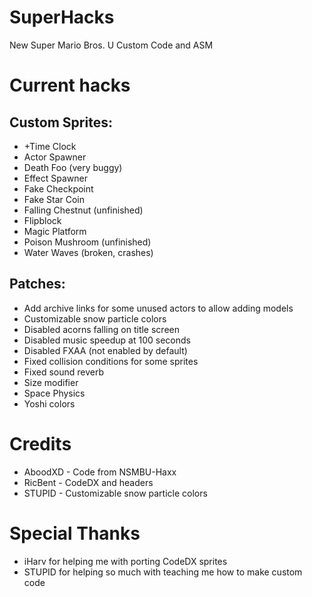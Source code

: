 # SuperHacks
New Super Mario Bros. U Custom Code and ASM

# Current hacks
## Custom Sprites:
* +Time Clock
* Actor Spawner
* Death Foo (very buggy)
* Effect Spawner
* Fake Checkpoint
* Fake Star Coin
* Falling Chestnut (unfinished)
* Flipblock
* Magic Platform
* Poison Mushroom (unfinished)
* Water Waves (broken, crashes)
## Patches:
* Add archive links for some unused actors to allow adding models
* Customizable snow particle colors
* Disabled acorns falling on title screen
* Disabled music speedup at 100 seconds
* Disabled FXAA (not enabled by default)
* Fixed collision conditions for some sprites
* Fixed sound reverb
* Size modifier
* Space Physics
* Yoshi colors

# Credits
* AboodXD - Code from NSMBU-Haxx
* RicBent - CodeDX and headers
* STUPID - Customizable snow particle colors

# Special Thanks
* iHarv for helping me with porting CodeDX sprites
* STUPID for helping so much with teaching me how to make custom code
